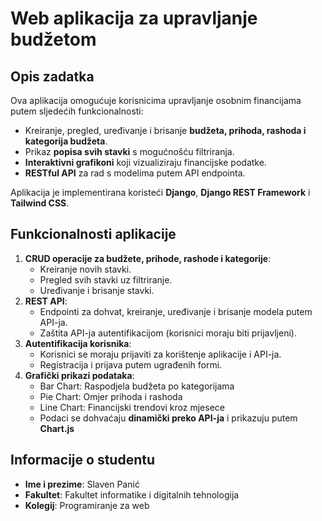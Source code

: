 # Web aplikacija za upravljanje budžetom

##  Opis zadatka
Ova aplikacija omogućuje korisnicima upravljanje osobnim financijama putem sljedećih funkcionalnosti:
- Kreiranje, pregled, uređivanje i brisanje **budžeta, prihoda, rashoda i kategorija budžeta**.
- Prikaz **popisa svih stavki** s mogućnošću filtriranja.
- **Interaktivni grafikoni** koji vizualiziraju financijske podatke.
- **RESTful API** za rad s modelima putem API endpointa.

Aplikacija je implementirana koristeći **Django**, **Django REST Framework** i **Tailwind CSS**.

## Funkcionalnosti aplikacije
1. **CRUD operacije za budžete, prihode, rashode i kategorije**:
   - Kreiranje novih stavki.
   - Pregled svih stavki uz filtriranje.
   - Uređivanje i brisanje stavki.
2. **REST API**:
   - Endpointi za dohvat, kreiranje, uređivanje i brisanje modela putem API-ja.
   - Zaštita API-ja autentifikacijom (korisnici moraju biti prijavljeni).
3. **Autentifikacija korisnika**:
   - Korisnici se moraju prijaviti za korištenje aplikacije i API-ja.
   - Registracija i prijava putem ugrađenih formi.
4. **Grafički prikazi podataka**:
   - Bar Chart: Raspodjela budžeta po kategorijama
   - Pie Chart: Omjer prihoda i rashoda
   - Line Chart: Financijski trendovi kroz mjesece
   - Podaci se dohvaćaju **dinamički preko API-ja** i prikazuju putem **Chart.js**  

## Informacije o studentu
- **Ime i prezime**: Slaven Panić
- **Fakultet**: Fakultet informatike i digitalnih tehnologija
- **Kolegij**: Programiranje za web
